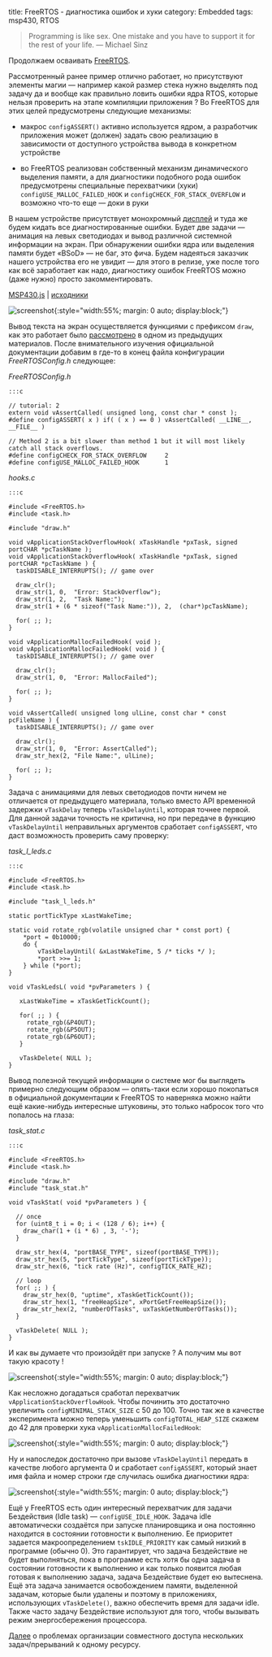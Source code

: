 title: FreeRTOS - диагностика ошибок и хуки
category: Embedded 
tags: msp430, RTOS

> Programming is like sex. One mistake and you have to support it for the rest of your life. — Michael Sinz

Продолжаем осваивать [FreeRTOS]({filename}../2017-04-26-intro/2017-04-26-intro.md).

Рассмотренный ранее пример отлично работает, но присутствуют элементы магии — например какой размер стека нужно выделять под задачу да и вообще как правильно ловить ошибки ядра RTOS, которые нельзя проверить на этапе компиляции приложения ? Во FreeRTOS для этих целей предусмотрены следующие механизмы:

 - макрос `configASSERT()` активно используется ядром, а разработчик приложения может (должен) задать свою реализацию в зависимости от доступного устройства вывода в конкретном устройстве

 - во FreeRTOS реализован собственный механизм динамического выделения памяти, а для диагностики подобного рода ошибок предусмотрены специальные перехватчики (хуки) `configUSE_MALLOC_FAILED_HOOK` и `configCHECK_FOR_STACK_OVERFLOW` и возможно что-то еще — доки в руки

В нашем устройстве присутствует монохромный [дисплей]({filename}../../2017-04-25-msp430-SSD1306/2017-04-25-msp430-SSD1306.md) и туда же будем кидать все диагностированные ошибки. Будет две задачи — анимация на левых светодиодах и вывод различной системной информации на экран. При обнаружении ошибки ядра или выделения памяти будет «BSoD» — не баг, это фича. Будем надеяться заказчик нашего устройства его не увидит — для этого в релизе, уже после того как всё заработает как надо, диагностику ошибок FreeRTOS можно (даже нужно) просто закомментировать.

[MSP430.js](http://mazko.github.io/MSP430.js/24a92b4d7a9052f4214b73dac3355e24) | [исходники]({attach}hooks.zip)

[comment]: <> (byzanz-record --x=313 --y=132 -w 803 --delay 3 -d 22 ui.flv)
[comment]: <> (rm -rf frames/* && ffmpeg -i ui.flv -pix_fmt rgb24 -r 10 "frames/frame-%05d.png")
[comment]: <> (convert -monitor -limit memory 1024MiB -limit map 2048MiB -layers Optimize -layers removeDups -delay 10 -loop 0 "frames/*.png" ui.gif)

![screenshot]({attach}ui.gif){:style="width:55%; margin: 0 auto; display:block;"}

Вывод текста на экран осуществляется функциями с префиксом `draw`, как это работает было [рассмотрено]({filename}../../2017-04-25-msp430-SSD1306/2017-04-25-msp430-SSD1306.md) в одном из предыдущих материалов. После внимательного изучения официальной документации добавим в где-то в конец файла конфигурации *FreeRTOSConfig.h* следующее:
 
*FreeRTOSConfig.h*

    :::c

    // tutorial: 2
    extern void vAssertCalled( unsigned long, const char * const );
    #define configASSERT( x ) if( ( x ) == 0 ) vAssertCalled( __LINE__, __FILE__ )

    // Method 2 is a bit slower than method 1 but it will most likely catch all stack overflows.
    #define configCHECK_FOR_STACK_OVERFLOW     2
    #define configUSE_MALLOC_FAILED_HOOK       1

*hooks.c*

    :::c

    #include <FreeRTOS.h>
    #include <task.h>

    #include "draw.h"

    void vApplicationStackOverflowHook( xTaskHandle *pxTask, signed portCHAR *pcTaskName );
    void vApplicationStackOverflowHook( xTaskHandle *pxTask, signed portCHAR *pcTaskName ) {
      taskDISABLE_INTERRUPTS(); // game over
      
      draw_clr();
      draw_str(1, 0,  "Error: StackOverflow");
      draw_str(1, 2,  "Task Name:");
      draw_str(1 + (6 * sizeof("Task Name:")), 2,  (char*)pcTaskName);

      for( ;; );
    }

    void vApplicationMallocFailedHook( void );
    void vApplicationMallocFailedHook( void ) {
      taskDISABLE_INTERRUPTS(); // game over

      draw_clr();
      draw_str(1, 0,  "Error: MallocFailed");

      for( ;; );
    }

    void vAssertCalled( unsigned long ulLine, const char * const pcFileName ) {
      taskDISABLE_INTERRUPTS(); // game over

      draw_clr();
      draw_str(1, 0,  "Error: AssertCalled");
      draw_str_hex(2, "File Name:", ulLine);

      for( ;; );
    }

Задача с анимациями для левых светодиодов почти ничем не отличается от предыдущего материала, только вместо API временной задержки `vTaskDelay` теперь `vTaskDelayUntil`, которая точнее первой. Для данной задачи точность не критична, но при передаче в функцию `vTaskDelayUntil` неправильных аргументов сработает `configASSERT`, что даст возможность проверить саму проверку:

*task_l_leds.c*

    :::c

    #include <FreeRTOS.h>
    #include <task.h>

    #include "task_l_leds.h"

    static portTickType xLastWakeTime;

    static void rotate_rgb(volatile unsigned char * const port) {
        *port = 0b10000;
        do {
            vTaskDelayUntil( &xLastWakeTime, 5 /* ticks */ );
            *port >>= 1;
        } while (*port);
    }

    void vTaskLedsL( void *pvParameters ) {

       xLastWakeTime = xTaskGetTickCount();

       for( ;; ) {
         rotate_rgb(&P4OUT);
         rotate_rgb(&P5OUT);
         rotate_rgb(&P6OUT);
       }

       vTaskDelete( NULL );
    }

Вывод полезной текущей информации о системе мог бы выглядеть примерно следующим образом — опять-таки если хорошо покопаться в официальной документации к FreeRTOS то наверняка можно найти ещё какие-нибудь интересные штуковины, это только набросок того что попалось на глаза: 

*task_stat.c*

    :::c

    #include <FreeRTOS.h>
    #include <task.h>

    #include "draw.h"
    #include "task_stat.h"

    void vTaskStat( void *pvParameters ) {

      // once
      for (uint8_t i = 0; i < (128 / 6); i++) {
        draw_char(1 + (i * 6) , 3, '-');
      }

      draw_str_hex(4, "portBASE_TYPE", sizeof(portBASE_TYPE));
      draw_str_hex(5, "portTickType", sizeof(portTickType));
      draw_str_hex(6, "tick rate (Hz)", configTICK_RATE_HZ);

      // loop
      for( ;; ) {
        draw_str_hex(0, "uptime", xTaskGetTickCount());
        draw_str_hex(1, "freeHeapSize", xPortGetFreeHeapSize());
        draw_str_hex(2, "numberOfTasks", uxTaskGetNumberOfTasks());
      }

      vTaskDelete( NULL );
    }

И как вы думаете что произойдёт при запуске ? А получим мы вот такую красоту !

![screenshot]({attach}stackoverflow.png){:style="width:55%; margin: 0 auto; display:block;"}

Как несложно догадаться сработал перехватчик `vApplicationStackOverflowHook`. Чтобы починить это достаточно увеличить `configMINIMAL_STACK_SIZE` с 50 до 100. Точно так же в качестве эксперимента можно теперь уменьшить `configTOTAL_HEAP_SIZE` скажем до 42 для проверки хука `vApplicationMallocFailedHook`:

![screenshot]({attach}maloocfailed.png){:style="width:55%; margin: 0 auto; display:block;"}

Ну и напоследок достаточно при вызове `vTaskDelayUntil` передать в качестве любого аргумента 0 и сработает `configASSERT`, который знает имя файла и номер строки где случилась ошибка диагностики ядра: 

![screenshot]({attach}assert.png){:style="width:55%; margin: 0 auto; display:block;"}

Ещё у FreeRTOS есть один интересный перехватчик для задачи Бездействия (Idle task) — `configUSE_IDLE_HOOK`. Задача idle автоматически создаётся при запуске планировщика и она постоянно находится в состоянии готовности к выполнению. Ее приоритет задается макроопределением `tskIDLE_PRIORITY` как самый низкий в программе (обычно 0). Это гарантирует, что задача Бездействие не будет выполняться, пока в программе есть хотя бы одна задача в состоянии готовности к выполнению и как только появится любая готовая к выполнению задача, задача Бездействие будет ею вытеснена. Ещё эта задача занимается освобождением памяти, выделенной задачам, которые были удалены и поэтому в приложениях, использующих `vTaskDelete()`, важно обеспечить время для задачи idle. Также часто задачу Бездействие используют для того, чтобы вызывать режим энергосбережения процессора.

[Далее]({filename}../2017-04-28-mutex/2017-04-28-mutex.md) о проблемах организации
совместного доступа нескольких задач/прерываний к одному ресурсу.